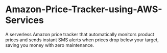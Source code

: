 # Amazon-Price-Tracker-using-AWS-Services
A serverless Amazon price tracker that automatically monitors product prices and sends instant SMS alerts when prices drop below your target, saving you money with zero maintenance.
